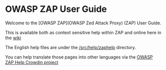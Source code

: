 # OWASP ZAP User Guide #
Welcome to the [OWASP ZAP](OWASP Zed Attack Proxy) (ZAP) User Guide.

This is available both as context sensitive help within ZAP and online here in the [wiki](https://github.com/zaproxy/zap-core-help/wiki)

The English help files are under the [/src/help/zaphelp](https://github.com/psiinon/zap-core-help/tree/master/src/help/zaphelp) directory.

You can help translate those pages into other languages via the [OWASP ZAP Help Crowdin project](https://crowdin.com/project/owasp-zap-help)
